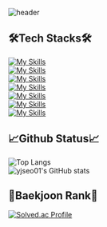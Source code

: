 ![header](https://capsule-render.vercel.app/api?type=waving&color=0:74ebd5,100:acb6e5&height=200&section=header&text=Hello,%20World!🤗&fontSize=40&animation=fadeIn&fontAlignY=36&fontColor=ffffff)

## 🛠️Tech Stacks🛠️
[![My Skills](https://skillicons.dev/icons?i=c,cpp,cs,python,java&theme=light)](https://skillicons.dev)<br>
[![My Skills](https://skillicons.dev/icons?i=dotnet,spring,flask&theme=light)](https://skillicons.dev)<br>
[![My Skills](https://skillicons.dev/icons?i=linux,bash&theme=light)](https://skillicons.dev)<br>
[![My Skills](https://skillicons.dev/icons?i=html,css,js&theme=light)](https://skillicons.dev)<br>
[![My Skills](https://skillicons.dev/icons?i=vscode,visualstudio,vim,eclipse&theme=light)](https://skillicons.dev)<br>
[![My Skills](https://skillicons.dev/icons?i=docker,kubernetes,aws,azure&theme=light)](https://skillicons.dev)<br>
[![My Skills](https://skillicons.dev/icons?i=git&theme=light)](https://skillicons.dev) 

## 📈Github Status📈
![Top Langs](https://github-readme-stats.vercel.app/api/top-langs/?username=yjseo01&show_icons=true&theme=cobalt)<br>
![yjseo01's GitHub stats](https://github-readme-stats.vercel.app/api?username=yjseo01&show_icons=true&theme=cobalt) <br>

## 🏅Baekjoon Rank🏅
[![Solved.ac Profile](http://mazassumnida.wtf/api/v2/generate_badge?boj=yujin071610)](https://solved.ac/yujin071610/)

